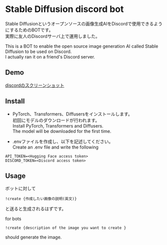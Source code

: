 # Stable Diffusion discord bot
Stable Diffusionというオープンソースの画像生成AIをDiscordで使用できるようにするためのBOTです。  
実際に友人のDiscordサーバ上で運用しました。  

This is a BOT to enable the open source image generation AI called Stable Diffusion to be used on Discord.  
I actually ran it on a friend's Discord server.  

## Demo
[discordのスクリーンショット](https://user-images.githubusercontent.com/75778273/220875327-68f7b4a1-af0f-49c9-88d4-7d1c7652068f.png)

## Install
- PyTorch、Transformers、Diffusersをインストールします。  
初回にモデルのダウンロードが行われます。  
Install PyTorch, Transformers and Diffusers.  
The model will be downloaded for the first time.

- .envファイルを作成し、以下を記述してください。  
Create an .env file and write the following

```
API_TOKEN=<Hugging Face access token>
DISCORD_TOKEN=<Discord access token>
```

## Usage
ボットに対して
```
!create {作成したい画像の説明(英文)}
```
と送ると生成されるはずです。

for bots
```
!create {description of the image you want to create }
```
should generate the image.
